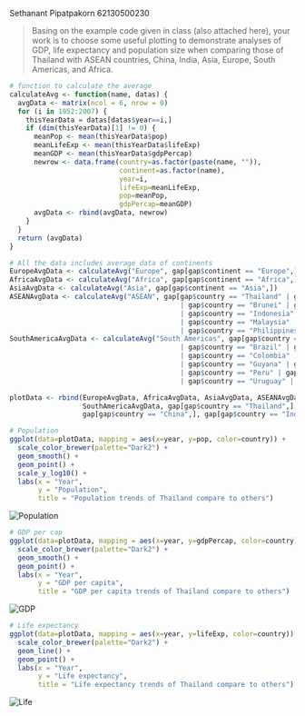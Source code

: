 Sethanant Pipatpakorn 62130500230

> Basing on the example code given in class (also attached here), your work is to choose some useful plotting to demonstrate analyses of GDP, life expectancy and population size when comparing those of Thailand with ASEAN countries, China, India, Asia, Europe, South Americas, and Africa.

```R
# function to calculate the average
calculateAvg <- function(name, datas) {
  avgData <- matrix(ncol = 6, nrow = 0)
  for (i in 1952:2007) {
    thisYearData = datas[datas$year==i,]
    if (dim(thisYearData)[1] != 0) {
      meanPop <- mean(thisYearData$pop)
      meanLifeExp <- mean(thisYearData$lifeExp)
      meanGDP <- mean(thisYearData$gdpPercap)
      newrow <- data.frame(country=as.factor(paste(name, "")),
                           continent=as.factor(name),
                           year=i,
                           lifeExp=meanLifeExp,
                           pop=meanPop,
                           gdpPercap=meanGDP)
      avgData <- rbind(avgData, newrow)
    }
  }
  return (avgData)
}

# All the data includes average data of continents
EuropeAvgData <- calculateAvg("Europe", gap[gap$continent == "Europe",])
AfricaAvgData <- calculateAvg("Africa", gap[gap$continent == "Africa",])
AsiaAvgData <- calculateAvg("Asia", gap[gap$continent == "Asia",])
ASEANAvgData <- calculateAvg("ASEAN", gap[gap$country == "Thailand" | gap$country == "Vietnam" 
                                          | gap$country == "Brunei" | gap$country == "Cambodia"
                                          | gap$country == "Indonesia" | gap$country == "Laos"
                                          | gap$country == "Malaysia" | gap$country == "Myanmar"
                                          | gap$country == "Philippines" | gap$country == "Singapore",])
SouthAmericaAvgData <- calculateAvg("South Americas", gap[gap$country == "Argentina" | gap$country == "Bolivia" 
                                          | gap$country == "Brazil" | gap$country == "Chile"
                                          | gap$country == "Colombia" | gap$country == "Ecuador"
                                          | gap$country == "Guyana" | gap$country == "Paraguay"
                                          | gap$country == "Peru" | gap$country == "Suriname"
                                          | gap$country == "Uruguay" | gap$country == "Venezuela",])

plotData <- rbind(EuropeAvgData, AfricaAvgData, AsiaAvgData, ASEANAvgData, 
                  SouthAmericaAvgData, gap[gap$country == "Thailand",], 
                  gap[gap$country == "China",], gap[gap$country == "India",])
```

```R
# Population
ggplot(data=plotData, mapping = aes(x=year, y=pop, color=country)) +
  scale_color_brewer(palette="Dark2") +
  geom_smooth() + 
  geom_point() +
  scale_y_log10() +
  labs(x = "Year",
       y = "Population",
       title = "Population trends of Thailand compare to others")
```

![Population](https://cdn.githubraw.com/thetkpark/csc-works/3828bf0d/CSC536/Basic%20R/img/w4-population-v2.png)

```R
# GDP per cap
ggplot(data=plotData, mapping = aes(x=year, y=gdpPercap, color=country)) +
  scale_color_brewer(palette="Dark2") +
  geom_smooth() + 
  geom_point() +
  labs(x = "Year",
       y = "GDP per capita",
       title = "GDP per capita trends of Thailand compare to others")
```

![GDP](https://cdn.githubraw.com/thetkpark/csc-works/4a17b5bb/CSC536/Basic%20R/img/w4-gdp.png)

```R
# Life expectancy
ggplot(data=plotData, mapping = aes(x=year, y=lifeExp, color=country)) +
  scale_color_brewer(palette="Dark2") +
  geom_line() + 
  geom_point() +
  labs(x = "Year",
       y = "Life expectancy",
       title = "Life expectancy trends of Thailand compare to others")
```

![Life](https://cdn.githubraw.com/thetkpark/csc-works/4a17b5bb/CSC536/Basic%20R/img/w4-life.png)